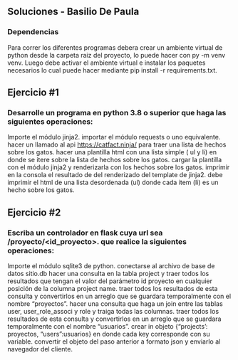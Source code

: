 ## Soluciones - Basilio De Paula

### Dependencias

Para correr los diferentes programas debera crear un ambiente virtual de python desde la carpeta raiz del proyecto, lo puede hacer con py -m venv venv. Luego debe activar el ambiente virtual e instalar los paquetes necesarios lo cual puede hacer mediante pip install -r requirements.txt.

## Ejercicio #1

### Desarrolle un programa en python 3.8 o superior que haga las siguientes operaciones:

Importe el módulo jinja2.
importar el módulo requests o uno equivalente.
hacer un llamado al api https://catfact.ninja/ para traer una lista de hechos sobre los gatos.
hacer una plantilla html con una lista simple ( ul y li) en donde se itere sobre la lista de hechos sobre los gatos.
cargar la plantilla con el módulo jinja2 y renderizarla con los hechos sobre los gatos.
imprimir en la consola el resultado de del renderizado del template de jinja2.
debe imprimir el html de una lista desordenada (ul) donde cada item (li) es un hecho sobre los gatos.

## Ejercicio #2

### Escriba un controlador en flask cuya url sea /proyecto/<id_proyecto>. que realice la siguientes operaciones:

Importe el módulo sqlite3 de python.
conectarse al archivo de base de datos sitio.db
hacer una consulta en la tabla project y traer todos los resultados que tengan el valor del parámetro id proyecto en cualquier posición de la columna project  name.
traer todos los resultados de esta consulta y convertirlos en un arreglo que se guardara temporalmente con el nombre “proyectos”.
hacer una consulta que haga un join entre las tablas user, user_role_associ y role y traiga todas las columnas.
traer todos los resultados de esta consulta y convertirlos en un arreglo que se guardara temporalmente con el nombre “usuarios”.
crear in objeto {“projects’: proyectos, “users”:usuarios} en donde cada key corresponde con su variable.
convertir el objeto del paso anterior a formato json y enviarlo al navegador del cliente.
